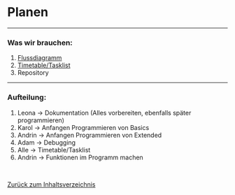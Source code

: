# Planen

<hr>

### Was wir brauchen: 
  1. [Flussdiagramm](Flussdiagramm.md)
  2. [Timetable/Tasklist](Timetable.md)
  4. Repository

<hr>


### Aufteilung:
  1. Leona -> Dokumentation (Alles vorbereiten, ebenfalls später programmieren) 
  2. Karol -> Anfangen Programmieren von Basics
  3. Andrin -> Anfangen Programmieren von Extended
  4. Adam -> Debugging
  5. Alle -> Timetable/Tasklist
  6. Andrin -> Funktionen im Programm machen


<br>

[Zurück zum Inhaltsverzeichnis](README.md)
